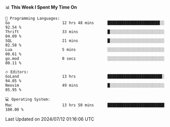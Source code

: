 <!--START_SECTION:waka-->
📊 **This Week I Spent My Time On** 

```text
💬 Programming Languages: 
Go                       12 hrs 48 mins      ███████████████████████░░   92.54 % 
Thrift                   33 mins             █░░░░░░░░░░░░░░░░░░░░░░░░   04.09 % 
SQL                      21 mins             █░░░░░░░░░░░░░░░░░░░░░░░░   02.58 % 
Lua                      5 mins              ░░░░░░░░░░░░░░░░░░░░░░░░░   00.61 % 
go.mod                   0 secs              ░░░░░░░░░░░░░░░░░░░░░░░░░   00.11 % 

🔥 Editors: 
GoLand                   13 hrs              ████████████████████████░   94.05 % 
Neovim                   49 mins             █░░░░░░░░░░░░░░░░░░░░░░░░   05.95 % 

💻 Operating System: 
Mac                      13 hrs 50 mins      █████████████████████████   100.00 % 
```


 Last Updated on 2024/07/12 01:16:06 UTC
<!--END_SECTION:waka-->
